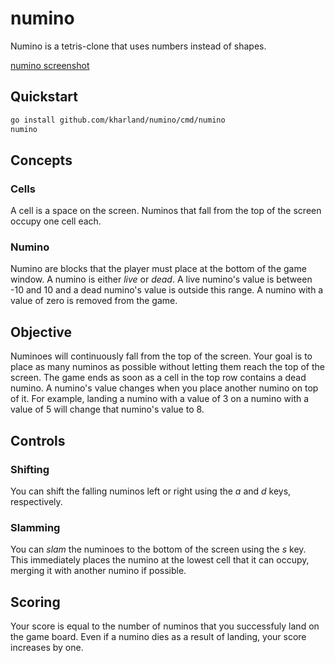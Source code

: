 numino
=

Numino is a tetris-clone that uses numbers instead of shapes. 

[numino screenshot](./numino.png)

## Quickstart
```sh
go install github.com/kharland/numino/cmd/numino
numino
```

## Concepts

### Cells
A cell is a space on the screen.  Numinos that fall from the top of the screen occupy one cell each.

### Numino
Numino are blocks that the player must place at the bottom of the game window. A numino is either _live_ or _dead_.
A live numino's value is between -10 and 10 and a dead numino's value is outside this range.  A numino with a value of
zero is removed from the game.

## Objective
Numinoes will continuously fall from the top of the screen. Your goal is to place as many numinos as possible without letting them reach the top of the screen. 
The game ends as soon as a cell in the top row contains a dead numino.  A numino's value changes when you place another numino on top of it. For example, landing a numino with a value of 3
on a numino with a value of 5 will change that numino's value to 8.

## Controls

### Shifting
You can shift the falling numinos left or right using the _a_ and _d_ keys, respectively.

### Slamming
You can _slam_ the numinoes to the bottom of the screen using the _s_ key.  This immediately 
places the numino at the lowest cell that it can occupy, merging it with another numino if
possible.

## Scoring
Your score is equal to the number of numinos that you successfuly land on the game board. Even if a numino
dies as a result of landing, your score increases by one.

